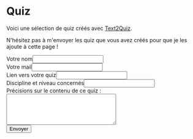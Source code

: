 # Quiz

Voici une sélection de quiz créés avec [Text2Quiz](https://text2quiz.vercel.app/).

N'hésitez pas à m'envoyer les quiz que vous avez créés pour que je les ajoute à cette page !

<form action="https://api.staticforms.xyz/submit" method="post">
	<input type="hidden" name="accessKey" value="f261cf48-214e-49b4-9749-d7d3e97ea456"> <!-- Required -->
	<label>Votre nom<input type="text" name="name"></label><br>
	<label>Votre mail<input type="text" name="email"></label><br>
	<label>Lien vers votre quiz<input type="text" name="$Link"></label><br>
	<label>Discipline et niveau concernés<input type="text" name="$Discipline_et_niveau"></label><br>
	<label>Précisions sur le contenu de ce quiz :
	<textarea name="message" rows="5" cols="33"></textarea></label><br>
	<!-- If we receive data in this field submission will be ignored -->
	<input type="hidden" name="redirectTo" value="https://eyssette.github.io/quiz/">
	<input type="text" name="honeypot" style="display: none;"> <!-- Optional -->
	<input type="submit" value="Envoyer" />
</form>
